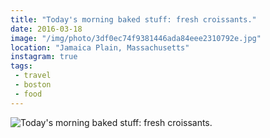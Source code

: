 ```yaml
---
title: "Today's morning baked stuff: fresh croissants."
date: 2016-03-18
image: "/img/photo/3df0ec74f9381446ada84eee2310792e.jpg"
location: "Jamaica Plain, Massachusetts"
instagram: true
tags:
 - travel
 - boston
 - food
---
```


![Today's morning baked stuff: fresh croissants.](/img/photo/3df0ec74f9381446ada84eee2310792e.jpg)
